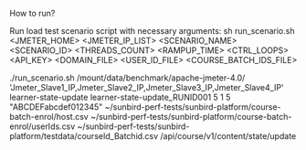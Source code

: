 
How to run?

Run load test scenario script with necessary arguments:
sh run_scenario.sh <JMETER_HOME> <JMETER_IP_LIST> <SCENARIO_NAME> <SCENARIO_ID> <THREADS_COUNT> <RAMPUP_TIME> <CTRL_LOOPS> <API_KEY>  <DOMAIN_FILE> <USER_ID_FILE> <COURSE_BATCH_IDS_FILE> <pathPrefix>


./run_scenario.sh /mount/data/benchmark/apache-jmeter-4.0/ 'Jmeter_Slave1_IP,Jmeter_Slave2_IP,Jmeter_Slave3_IP,Jmeter_Slave4_IP' learner-state-update learner-state-update_RUNID001 5 1 5 "ABCDEFabcdef012345" ~/sunbird-perf-tests/sunbird-platform/course-batch-enrol/host.csv ~/sunbird-perf-tests/sunbird-platform/course-batch-enrol/userIds.csv ~/sunbird-perf-tests/sunbird-platform/testdata/courseId_Batchid.csv /api/course/v1/content/state/update
